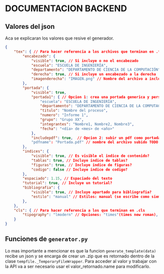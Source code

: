 # DOCUMENTACION BACKEND

## Valores del json
Aca se explicaran los valores que resive el generador.

```json
{
	"tex": { // Para hacer referencia a los archivos que terminan en .tex
		"encabezado": {
			"visible": true, // Si incluye o no el encabezado
			"escuela": "ESCUELA DE INGENIERÍA",
			"departamento": "DEPARTAMENTO DE CIENCIA DE LA COMPUTACIÓN", // Puede no incluirse
			"derecha": true, // Si incluye un encabezado a la derecha
			"imagenderecha": "IMAGEN.png" // Nombre del archivo a incluir a la derecha TODO: Añadir soporte para inclir imagen en la carpetas de la plantilla
		},
		"portada": {
			"visible": true,
			"portada1": { // Opcion 1: crea una portada generica y personalizada
                "escuela": "ESCUELA DE INGENIERÍA",
                "departamento": "DEPARTAMENTO DE CIENCIA DE LA COMPUTACIÓN",
                "titulo": "Nombre del proceso",
                "numero": "Informe 1",
                "grupo": "Grupo XX",
                "integrantes": "Nombre1, Nombre2, Nombre3",
                "fecha": "<día> de <mes> de <año>"
            },
			"includepdf": true,  // Opcion 2: subir un pdf como portada tamaño carta de EEUU
			"pdfname": "Portada.pdf" // nombre del archivo subido TODO: añadir soporte a incluir en el .zip
		},
		"indices": {
            "visible": true, // Es visible el indice de contenido?
            "tablas": true, // Incluye indice de tablas?
            "figuras": true, // Incluye indice de figuras?
            "codigo": false // Incluye indice de codigo?
        },
        "espaciado": 1.15, // Espaciado del texto
        "tutorial": true, // Incluye un tutorial?
        "bibliografia": {
            "visible": true, // Incluye apartado para bibliografia?
            "estilo": "manual" // Estilos: manual (se escribe como siempre), bibtex (bibliografia automatica de LaTeX)
		},
	},
	"cls": { // Para hacer referencia a los que terminan en .cls
		"tipography": "lmodern" // Opciones: "times"(times new roman), "latin"(latin modern), "montserrat", none(default)
	} 
}
```

## Funciones de `generator.py`

Lo mas importante a mencionar es que la funcion `generate_template(data)` recibe un json y se encarga de crear un .zip que es retornado dentro de la clase `tempfile._TemporaryFileWrapper`. Para acceder al valor y trabajar con la API va a ser necesario usar el valor_retornado.name para modificarlo.